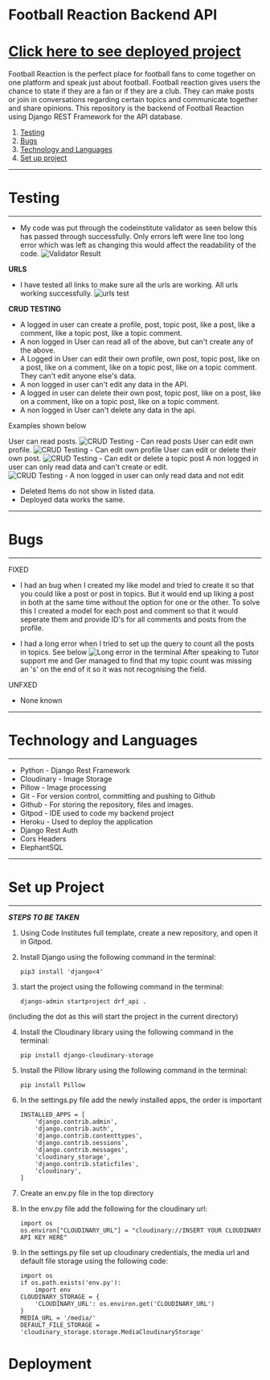 # **Football Reaction Backend API**

# [Click here to see deployed project](https://fr_drf_api.herokuapp.com/) 

Football Reaction is the perfect place for football fans to come together on one platform and speak just about football. Football reaction gives users the chance to state if they are a fan or if they are a club. They can make posts or join in conversations regarding certain topics and communicate together and share opinions. This repository is the backend of Football Reaction using Django REST Framework for the API database.

1. [Testing](#Testing)
2. [Bugs](#Bugs)
3. [Technology and Languages](#technology-and-languages)
4. [Set up project](#set-up-project)

___
# Testing 
___

- My code was put through the codeinstitute validator as seen below this has passed through successfully. Only errors left were line too long error which was left as changing this would affect the readability of the code. 
![Validator Result](/static/validator-pass.png)

**URLS**

- I have tested all links to make sure all the urls are working. All urls working successfully.
![urls test](/static/test-api-urls.png)

**CRUD TESTING**


- A logged in user can create a profile, post, topic post, like a post, like a comment, like a topic post, like a topic comment.
- A non logged in User can read all of the above, but can't create any of the above.
- A Logged in User can edit their own profile, own post, topic post, like on a post, like on a comment, like on a topic post, like on a topic comment. They can't edit anyone else's data.
- A non logged in user can't edit any data in the API.
- A logged in user can delete their own post, topic post, like on a post, like on a comment, like on a topic post, like on a topic comment.
- A non logged in User can't delete any data in the api.

Examples shown below

User can read posts.
![CRUD Testing - Can read posts](/static/read-all-posts.png)
User can edit own profile.
![CRUD Testing - Can edit own profile](/static/edit-profile.png)
User can edit or delete their own post.
![CRUD Testing - Can edit or delete a topic post](/static/delete-or-edit-topic.png)
A non logged in user can only read data and can't create or edit.
![CRUD Testing - A non logged in user can only read data and not edit](/static/no-edit.png)

- Deleted Items do not show in listed data.
- Deployed data works the same.

___
# Bugs 
___

FIXED

- I had an bug when I created my like model and tried to create it so that you could like a post or post in topics. But it would end up liking a post in both at the same time without the option for one or the other. To solve this I created a model for each post and comment so that it would seperate them and provide ID's for all comments and posts from the profile.

- I had a long error when I tried to set up the query to count all the posts in topics. See below
![Long error in the terminal](/static/long-error.png)
  After speaking to Tutor support me and Ger managed to find that my topic count was missing an 's' on the end of it so it was not recognising the field.


UNFXED

- None known

___
# Technology and Languages
___

- Python - Django Rest Framework
- Cloudinary - Image Storage
- Pillow - Image processing
- Git - For version control, committing and pushing to Github
- Github - For storing the repository, files and images.
- Gitpod - IDE used to code my backend project
- Heroku - Used to deploy the application
- Django Rest Auth
- Cors Headers
- ElephantSQL

___
# Set up Project
___

***STEPS TO BE TAKEN***

1. Using Code Institutes full template, create a new repository, and open it in Gitpod.

2. Install Django using the following command in the terminal:     
    ```
    pip3 install 'django<4'
    ```

3. start the project using the following command in the terminal: 
    ```
    django-admin startproject drf_api .
    ```
 (including the dot as this will start the project in the current directory)

4. Install the Cloudinary library using the following command in the terminal: 
    ```
    pip install django-cloudinary-storage
    ```

5. Install the Pillow library using the following command in the terminal:
    ``` 
    pip install Pillow
    ```

6. In the settings.py file add the newly installed apps, the order is important
    ```
    INSTALLED_APPS = [
        'django.contrib.admin',
        'django.contrib.auth',
        'django.contrib.contenttypes',
        'django.contrib.sessions',
        'django.contrib.messages',
        'cloudinary_storage', 
        'django.contrib.staticfiles',
        'cloudinary',
    ]
    ```
7. Create an env.py file in the top directory

8. In the env.py file add the following for the cloudinary url:
    ```
    import os
    os.environ["CLOUDINARY_URL"] = "cloudinary://INSERT YOUR CLOUDINARY API KEY HERE"
    ```

9. In the settings.py file set up cloudinary credentials, the media url and default file storage using the following code:
    ```
    import os
    if os.path.exists('env.py'):
        import env
    CLOUDINARY_STORAGE = {
        'CLOUDINARY_URL': os.environ.get('CLOUDINARY_URL')
    }
    MEDIA_URL = '/media/'
    DEFAULT_FILE_STORAGE = 'cloudinary_storage.storage.MediaCloudinaryStorage'
    ```

# Deployment








